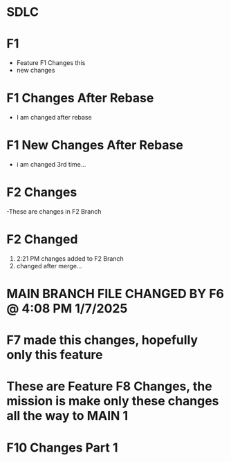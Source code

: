 # SDLC

# F1
- Feature F1 Changes this
- new changes

# F1 Changes After Rebase
- I am changed after rebase

# F1 New Changes After Rebase
- i am changed 3rd time...

# F2 Changes 
-These are changes in F2 Branch

# F2 Changed
1. 2:21 PM changes added to F2 Branch
1. changed after merge...

# MAIN BRANCH FILE CHANGED BY F6 @ 4:08 PM 1/7/2025

# F7 made this changes, hopefully only this feature 

# These are Feature F8 Changes, the mission is make only these changes all the way to MAIN 1

# F10 Changes Part 1
